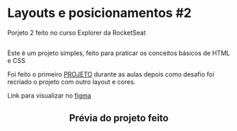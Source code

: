 # Layouts e posicionamentos #2 </br> 
Porjeto 2 feito no curso Explorer da RocketSeat
##

Este é um projeto simples, feito para praticar os conceitos básicos de HTML e CSS
<p>
  Foi feito o primeiro <a href="https://www.figma.com/file/qq7gZsCMXD09tTuQ8BkSt9/Explorer---Projeto-02-(Copy)?node-id=0%3A1" target="_blank">PROJETO</a> 
  durante as aulas depois como desafio foi recriado o projeto com outro layout e cores.
</p>

Link para visualizar no <a href="https://www.figma.com/file/EdKjPWjC8ZlbnH4XzTObv2/Explorer/duplicate" target="_blank">figma</a>

<div align="center">
  <h2 >Prévia do projeto feito</h2>
  <img src="https://user-images.githubusercontent.com/91683433/194438378-43737420-17c2-49ef-a005-363489700592.png" alt="">
</div>

